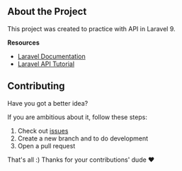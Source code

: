 ## About the Project

This project was created to practice with API in Laravel 9.

**Resources**
- [Laravel Documentation](https://laravel.com/docs/)
- [Laravel API Tutorial](https://www.codewolfy.com/blog/laravel-simple-restful-api-tutorial)

## Contributing

Have you got a better idea?

If you are ambitious about it, follow these steps:

1. Check out [issues](https://github.com/kadirermantr/laravel-api/issues)
2. Create a new branch and to do development
3. Open a pull request

That's all :) Thanks for your contributions' dude ❤️
